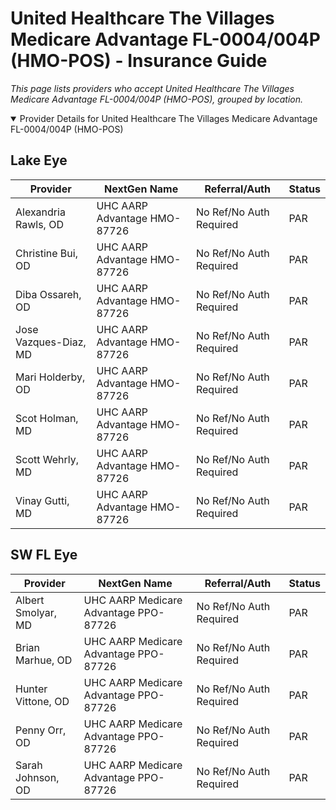 # United Healthcare The Villages Medicare Advantage FL-0004/004P (HMO-POS) - Insurance Guide

*This page lists providers who accept United Healthcare The Villages Medicare Advantage FL-0004/004P (HMO-POS), grouped by location.*

<details open><summary>Provider Details for United Healthcare The Villages Medicare Advantage FL-0004/004P (HMO-POS)</summary>

## Lake Eye 

| Provider | NextGen Name | Referral/Auth | Status |
|----------|-------------|--------------|--------|
| Alexandria Rawls, OD | UHC AARP Advantage HMO-87726 | No Ref/No Auth Required | PAR |
| Christine Bui, OD | UHC AARP Advantage HMO-87726 | No Ref/No Auth Required | PAR |
| Diba Ossareh, OD | UHC AARP Advantage HMO-87726 | No Ref/No Auth Required | PAR |
| Jose Vazques-Diaz, MD | UHC AARP Advantage HMO-87726 | No Ref/No Auth Required | PAR |
| Mari Holderby, OD | UHC AARP Advantage HMO-87726 | No Ref/No Auth Required | PAR |
| Scot Holman, MD | UHC AARP Advantage HMO-87726 | No Ref/No Auth Required | PAR |
| Scott Wehrly, MD | UHC AARP Advantage HMO-87726 | No Ref/No Auth Required | PAR |
| Vinay Gutti, MD | UHC AARP Advantage HMO-87726 | No Ref/No Auth Required | PAR |

## SW FL Eye

| Provider | NextGen Name | Referral/Auth | Status |
|----------|-------------|--------------|--------|
| Albert Smolyar, MD | UHC AARP Medicare Advantage PPO-87726 | No Ref/No Auth Required | PAR |
| Brian Marhue, OD | UHC AARP Medicare Advantage PPO-87726 | No Ref/No Auth Required | PAR |
| Hunter Vittone, OD | UHC AARP Medicare Advantage PPO-87726 | No Ref/No Auth Required | PAR |
| Penny Orr, OD | UHC AARP Medicare Advantage PPO-87726 | No Ref/No Auth Required | PAR |
| Sarah Johnson, OD | UHC AARP Medicare Advantage PPO-87726 | No Ref/No Auth Required | PAR |

</details>

